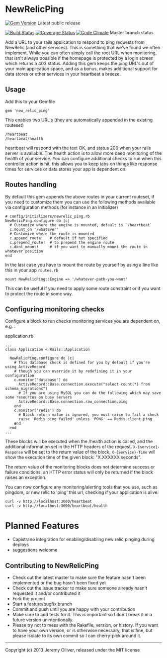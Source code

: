 NewRelicPing
============

[![Gem Version](https://badge.fury.io/rb/new_relic_ping.png)](http://badge.fury.io/rb/new_relic_ping) Latest public release

[![Build Status](https://travis-ci.org/jeremyolliver/new_relic_ping.png?branch=master)](https://travis-ci.org/jeremyolliver/new_relic_ping) [![Coverage Status](https://coveralls.io/repos/jeremyolliver/new_relic_ping/badge.png?branch=master)](https://coveralls.io/r/jeremyolliver/new_relic_ping)
 [![Code Climate](https://codeclimate.com/github/jeremyolliver/new_relic_ping.png)](https://codeclimate.com/github/jeremyolliver/new_relic_ping) Master branch status

Add a URL to your rails application to respond to ping requests from NewRelic (and other services).
This is something that we've found we often implement. While you can often simply call the root URL
when monitoring, that isn't always possible if the homepage is protected by a login screen which
returns a 403 status. Adding this gem keeps the ping URL's out of your main application space, and
as a bonus, makes additional support for data stores or other services in your heartbeat a breeze.

Usage
-----

Add this to your Gemfile

    gem 'new_relic_ping'

This enables two URL's (they are automatically appended in the existing routeset)

    /heartbeat
    /heartbeat/health

heartbeat will respond with the text OK, and status 200 when your rails server is available.
The health action is to allow more deep monitoring of the health of your service. You can configure
additional checks to run when this controller action is hit, this allows you to keep tabs on things
like response times for services or data stores your app is dependent on.

Routes handling
-----------------------------

By default this gem appends the above routes in your current routeset, if you need to customize them you can use
the following methods available via configuration methods (for instance in an initializer) 


    # config/initializers/newrelic_ping.rb
    NewRelicPing.configure do |c|
      # Customize where the engine is mounted, default is `/heartbeat`
      c.mount_on '/whatever'
      # Customize where the route is mounted
      c.append_route!   # default if not specified
      c.prepend_route!  # to prepend the engine route
      c.dont_mount!     # if you want to manually mount the route in whatever position
    end
    
In the last case you have to mount the route by yourself by using a line like this in your app `routes.rb`

    mount NewRelicPing::Engine => '/whatever-path-you-want'
    
This can be useful if you need to apply some route constraint or if you want to protect the route in some way.

Configuring monitoring checks
-----------------------------

Configure a block to run checks monitoring services you are dependent on, e.g. :

application.rb

    ...
    class Application < Rails::Application

      NewRelicPing.configure do |c|
        # This database check is defined for you by default if you're using ActiveRecord
        # though you can override it by redefining it in your configuration
        c.monitor('database') do
          ActiveRecord::Base.connection.execute("select count(*) from schema_migrations")
          # If you are using MySQL you can do the following which may save some resources on busy servers
          ActiveRecord::Base.connection.raw_connection.ping          
        end
        c.monitor('redis') do
          # Block return value is ignored, you must raise to fail a check
          raise 'Redis ping failed' unless 'PONG' == Redis.client.ping
        end
      end
    ...


These blocks will be executed when the /health action is called, and the additional information set in the HTTP headers of the request.
`X-{service}-Response` will be set to the return value of the block, `X-{Service}-Time` will show the execution time of the given block: "X.XXXXXX seconds".

The return value of the monitoring blocks does not determine success or failure conditions, an HTTP error status will only be returned
if the block raises an exception.

You can now configure any monitoring/alerting tools that you use, such as pingdom, or new relic to 'ping' this url,
checking if your application is alive.

    curl -v http://localhost:3000/heartbeat
    curl -v http://localhost:3000/heartbeat/health

Planned Features
================

* Capistrano integration for enabling/disabling new relic pinging during deploys
* suggestions welcome

Contributing to NewRelicPing
----------------------------

* Check out the latest master to make sure the feature hasn't been implemented or the bug hasn't been fixed yet
* Check out the issue tracker to make sure someone already hasn't requested it and/or contributed it
* Fork the project
* Start a feature/bugfix branch
* Commit and push until you are happy with your contribution
* Make sure to add tests for it. This is important so I don't break it in a future version unintentionally.
* Please try not to mess with the Rakefile, version, or history. If you want to have your own version, or is otherwise necessary, that is fine, but please isolate to its own commit so I can cherry-pick around it.

- - -
Copyright (c) 2013 Jeremy Olliver, released under the MIT license
